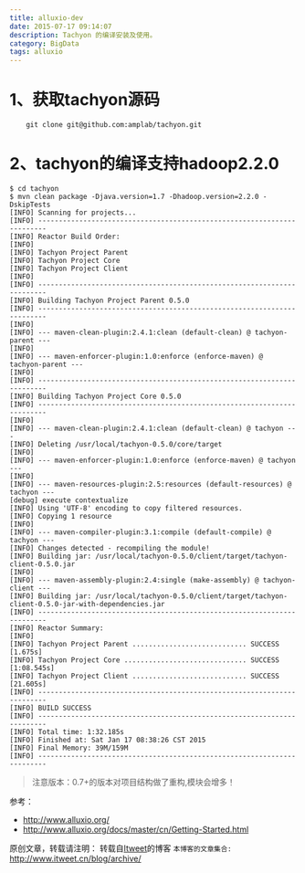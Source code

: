 ```yaml
---
title: alluxio-dev
date: 2015-07-17 09:14:07
description: Tachyon 的编译安装及使用。
category: BigData
tags: alluxio
---
```


# 1、获取tachyon源码
```
	git clone git@github.com:amplab/tachyon.git
```

# 2、tachyon的编译支持hadoop2.2.0
	$ cd tachyon
	$ mvn clean package -Djava.version=1.7 -Dhadoop.version=2.2.0 -DskipTests
	[INFO] Scanning for projects...
	[INFO] ------------------------------------------------------------------------
	[INFO] Reactor Build Order:
	[INFO] 
	[INFO] Tachyon Project Parent
	[INFO] Tachyon Project Core
	[INFO] Tachyon Project Client
	[INFO]                                                                         
	[INFO] ------------------------------------------------------------------------
	[INFO] Building Tachyon Project Parent 0.5.0
	[INFO] ------------------------------------------------------------------------
	[INFO] 
	[INFO] --- maven-clean-plugin:2.4.1:clean (default-clean) @ tachyon-parent ---
	[INFO] 
	[INFO] --- maven-enforcer-plugin:1.0:enforce (enforce-maven) @ tachyon-parent ---
	[INFO]                                                                         
	[INFO] ------------------------------------------------------------------------
	[INFO] Building Tachyon Project Core 0.5.0
	[INFO] ------------------------------------------------------------------------
	[INFO] 
	[INFO] --- maven-clean-plugin:2.4.1:clean (default-clean) @ tachyon ---
	[INFO] Deleting /usr/local/tachyon-0.5.0/core/target
	[INFO] 
	[INFO] --- maven-enforcer-plugin:1.0:enforce (enforce-maven) @ tachyon ---
	[INFO] 
	[INFO] --- maven-resources-plugin:2.5:resources (default-resources) @ tachyon ---
	[debug] execute contextualize
	[INFO] Using 'UTF-8' encoding to copy filtered resources.
	[INFO] Copying 1 resource
	[INFO] 
	[INFO] --- maven-compiler-plugin:3.1:compile (default-compile) @ tachyon ---
	[INFO] Changes detected - recompiling the module!
	[INFO] Building jar: /usr/local/tachyon-0.5.0/client/target/tachyon-client-0.5.0.jar
	[INFO] 
	[INFO] --- maven-assembly-plugin:2.4:single (make-assembly) @ tachyon-client ---
	[INFO] Building jar: /usr/local/tachyon-0.5.0/client/target/tachyon-client-0.5.0-jar-with-dependencies.jar
	[INFO] ------------------------------------------------------------------------
	[INFO] Reactor Summary:
	[INFO] 
	[INFO] Tachyon Project Parent ............................ SUCCESS [1.675s]
	[INFO] Tachyon Project Core .............................. SUCCESS [1:08.545s]
	[INFO] Tachyon Project Client ............................ SUCCESS [21.605s]
	[INFO] ------------------------------------------------------------------------
	[INFO] BUILD SUCCESS
	[INFO] ------------------------------------------------------------------------
	[INFO] Total time: 1:32.185s
	[INFO] Finished at: Sat Jan 17 08:38:26 CST 2015
	[INFO] Final Memory: 39M/159M
	[INFO] ------------------------------------------------------------------------

> 注意版本：0.7+的版本对项目结构做了重构,模块会增多！

参考：
  - http://www.alluxio.org/
  - http://www.alluxio.org/docs/master/cn/Getting-Started.html


原创文章，转载请注明： 转载自[Itweet](http://www.itweet.cn)的博客
`本博客的文章集合:` http://www.itweet.cn/blog/archive/